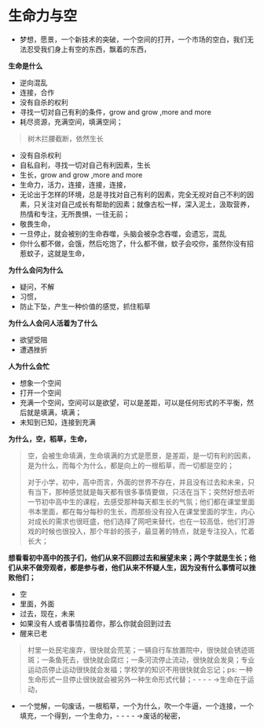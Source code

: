 # 生命力与空



* 梦想，愿景，一个新技术的突破，一个空间的打开，一个市场的空白，我们无法忍受我们身上有空的东西，飘着的东西，

**生命是什么**

* 逆向混乱
* 连接，合作
* 没有自杀的权利
* 寻找一切对自己有利的条件，grow and grow ,more and more
* 耗尽资源，充满空间，填满空间；

> 树木拦腰截断，依然生长

* 没有自杀权利
* 自私自利，寻找一切对自己有利因素，生长
* 生长，grow and grow ,more and more
* 生命力，活力，连接，连接，连接，
* 无论出于怎样的环境，总是寻找对自己有利的因素，完全无视对自己不利的因素，只关注对自己成长有帮助的因素；就像古松一样，深入泥土，汲取营养，热情和专注，无所畏惧，一往无前；
* 敬畏生命，
* 一旦停止，就会被别的生命吞噬，头脑会被杂念吞噬，会遗忘，混乱
* 你什么都不做，会饿，然后吃饱了，什么都不做，蚊子会咬你，虽然你没有招惹蚊子，这就是生命，

**为什么会问为什么**

* 疑问，不解
* 习惯，
* 防止下坠，产生一种价值的感觉，抓住稻草

**为什么人会问人活着为了什么**

* 欲望受阻
* 遭遇挫折

**人为什么会忙**

* 想象一个空间
* 打开一个空间
* 充满一个空间，空间可以是欲望，可以是差距，可以是任何形式的不平衡，然后就是填满，填满；
* 未知到已知，连接到充满

**为什么，空，稻草，生命，**

> 空，会被生命填满，生命填满的方式是愿景，是差距，是一切有利的因素，是为什么，而每个为什么，都是向上的一根稻草，而一切都是空的；
>
> 对于小学，初中，高中而言，外面的世界不存在，并且没有过去和未来，只有当下，那种感觉就是每天都有很多事情要做，只活在当下；突然好想去听一节初中高中生的课程，去感受那种每天都生长的气氛；他们都在课堂里面书本里面，都在每分每秒的生长，而那些没有投入在课堂里面的学生，内心对成长的需求也很旺盛，他们选择了网吧来替代，也在一较高低，他们打游戏的时候也很投入，那个年龄的孩子，最显著的特点，就是专注投入，忙着长大；

**想看看初中高中的孩子们，他们从来不回顾过去和展望未来；两个字就是生长；他们从来不做旁观者，都是参与者，他们从来不怀疑人生，因为没有什么事情可以挫败他们；**

* 空
* 里面，外面
* 过去，现在，未来
* 如果没有人或者事情拉着你，那么你就会回到过去
* 醒来已老

> 村里一处民宅废弃，很快就会荒芜；一辆自行车放置院中，很快就会锈迹斑斑；一条鱼死去，很快就会腐烂；一条河流停止流动，很快就会发臭；专业运动员停止运动很快就会发福；学校学的知识不用很快就会忘记；ps: 一种生命形式一旦停止很快就会被另外一种生命形式代替；- - - - -&gt;生命在于运动，

* 一个觉解，一句废话，一根稻草，一个为什么，吹一个牛逼，一个连接，一个填充，一个得到，一个生命力，- - - - -&gt;废话的秘密，

